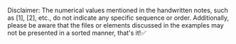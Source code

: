 Disclaimer: The numerical values mentioned in the handwritten notes, such as [1], [2], etc., do not indicate any specific sequence or order. Additionally, please be aware that the files or elements discussed in the examples may not be presented in a sorted manner, that's it!✅
